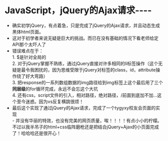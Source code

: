# JavaScript，jQuery的Ajax请求----
  - 确实初学jQuery，有点着急，只是完成了jQuery的Ajax请求，并且动态生成黑体html页面。
  - 这对于初学者来说无疑是巨大的挑战。而已在没有基础的情况下看老师给定API那个太吓人了
  - 错误难点在于：  
        1. $是针对全局的       
        2. 对于jQuery掌握不熟练，通过jQuery直接对许多相同的li标签操作（这个无疑是最令我困扰的，因为思维受限于jQuery对标签的class，id，attribute操作绕了好大弯路）     
        3. 把response的一系列数组数据的img路径给到img标签上这个最后用了三个**同层级**的for循环完成，永远不会忘这个大坑           
        4. 还有css，script文件的引入，相对路径，绝对路径，/前面到底加不加...这个至今迷惑。因为vs反复横跳很烦！        
  - 最后这个实现了通过jQuery的Ajax请求，完成了一个tygyxy校友会页面的实现    
            -     并没有华丽的特效，也没有完美的网页质量，唉！！！！有点小小的柠檬。不过以我半吊子的html+css临阵磨枪还是把结合jQuery+Ajax的小页面完成了！哈哈哈还是很开心！
